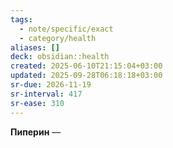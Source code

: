 ```yaml
---
tags:
  - note/specific/exact
  - category/health
aliases: []
deck: obsidian::health
created: 2025-06-10T21:15:04+03:00
updated: 2025-09-28T06:18:18+03:00
sr-due: 2026-11-19
sr-interval: 417
sr-ease: 310
---
```


**Пиперин**
—
